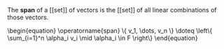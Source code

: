The **span** of a [[set]] of vectors is the [[set]] of all linear combinations of those vectors.

\begin{equation}
\operatorname{span} \\{ v_1, \dots, v_n \\} \doteq \left\\{ \sum_{i=1}^n \alpha_i v_i \mid \alpha_i \in F \right\\}
\end{equation}